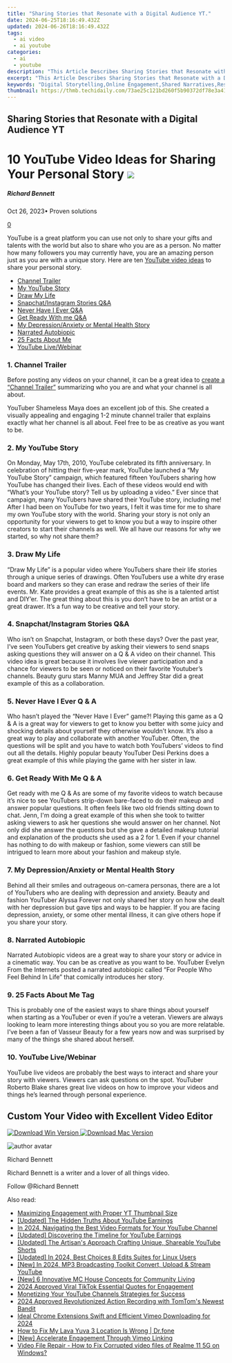 ```yaml
---
title: "Sharing Stories that Resonate with a Digital Audience YT."
date: 2024-06-25T18:16:49.432Z
updated: 2024-06-26T18:16:49.432Z
tags:
  - ai video
  - ai youtube
categories:
  - ai
  - youtube
description: "This Article Describes Sharing Stories that Resonate with a Digital Audience YT."
excerpt: "This Article Describes Sharing Stories that Resonate with a Digital Audience YT."
keywords: "Digital Storytelling,Online Engagement,Shared Narratives,Resonating Content,Digital Audiences,Viral Videos,Audience Connection"
thumbnail: https://thmb.techidaily.com/73ae25c121bd260f5b90372df78e3a41ba10341880dc21853871664b5973a4ab.jpg
---
```


## Sharing Stories that Resonate with a Digital Audience YT

# 10 YouTube Video Ideas for Sharing Your Personal Story ![](https://images.wondershare.com/filmora/article-images/richard-bennett.jpg)

##### Richard Bennett

 Oct 26, 2023• Proven solutions

[0](#commentsBoxSeoTemplate)

YouTube is a great platform you can use not only to share your gifts and talents with the world but also to share who you are as a person. No matter how many followers you may currently have, you are an amazing person just as you are with a unique story. Here are ten [YouTube video ideas](https://tools.techidaily.com/wondershare/filmora/download/) to share your personal story.

* [Channel Trailer](#one)
* [My YouTube Story](#two)
* [Draw My Life](#three)
* [Snapchat/Instagram Stories Q&A](#four)
* [Never Have I Ever Q&A](#five)
* [Get Ready With me Q&A](#six)
* [My Depression/Anxiety or Mental Health Story](#seven)
* [Narrated Autobiopic](#eight)
* [25 Facts About Me](#nine)
* [YouTube Live/Webinar](#ten)

### 1\.  Channel Trailer

Before posting any videos on your channel, it can be a great idea to [create a “Channel Trailer”](https://tools.techidaily.com/wondershare/filmora/download/) summarizing who you are and what your channel is all about.

YouTuber Shameless Maya does an excellent job of this. She created a visually appealing and engaging 1-2 minute channel trailer that explains exactly what her channel is all about. Feel free to be as creative as you want to be.

###  2\.  My YouTube Story

On Monday, May 17th, 2010, YouTube celebrated its fifth anniversary. In celebration of hitting their five-year mark, YouTube launched a “My YouTube Story” campaign, which featured fifteen YouTubers sharing how YouTube has changed their lives. Each of these videos would end with “What’s your YouTube story? Tell us by uploading a video.” Ever since that campaign, many YouTubers have shared their YouTube story, including me! After I had been on YouTube for two years, I felt it was time for me to share my own YouTube story with the world. Sharing your story is not only an opportunity for your viewers to get to know you but a way to inspire other creators to start their channels as well. We all have our reasons for why we started, so why not share them?

### 3\.  Draw My Life

“Draw My Life” is a popular video where YouTubers share their life stories through a unique series of drawings. Often YouTubers use a white dry erase board and markers so they can erase and redraw the series of their life events. Mr. Kate provides a great example of this as she is a talented artist and DIY’er. The great thing about this is you don’t have to be an artist or a great drawer. It’s a fun way to be creative and tell your story.

### 4\.  Snapchat/Instagram Stories Q&A

Who isn’t on Snapchat, Instagram, or both these days? Over the past year, I’ve seen YouTubers get creative by asking their viewers to send snaps asking questions they will answer on a Q & A video on their channel. This video idea is great because it involves live viewer participation and a chance for viewers to be seen or noticed on their favorite Youtuber’s channels. Beauty guru stars Manny MUA and Jeffrey Star did a great example of this as a collaboration.

### 5\.  Never Have I Ever Q & A

Who hasn’t played the “Never Have I Ever” game?! Playing this game as a Q & A is a great way for viewers to get to know you better with some juicy and shocking details about yourself they otherwise wouldn’t know. It’s also a great way to play and collaborate with another YouTuber. Often, the questions will be split and you have to watch both YouTubers’ videos to find out all the details. Highly popular beauty YouTuber Desi Perkins does a great example of this while playing the game with her sister in law.

### 6\.  Get Ready With Me Q & A

Get ready with me Q & As are some of my favorite videos to watch because it’s nice to see YouTubers strip-down bare-faced to do their makeup and answer popular questions. It often feels like two old friends sitting down to chat. Jenn, I'm doing a great example of this when she took to twitter asking viewers to ask her questions she would answer on her channel. Not only did she answer the questions but she gave a detailed makeup tutorial and explanation of the products she used as a 2 for 1\. Even if your channel has nothing to do with makeup or fashion, some viewers can still be intrigued to learn more about your fashion and makeup style.

### 7\.  My Depression/Anxiety or Mental Health Story

Behind all their smiles and outrageous on-camera personas, there are a lot of YouTubers who are dealing with depression and anxiety. Beauty and fashion YouTuber Alyssa Forever not only shared her story on how she dealt with her depression but gave tips and ways to be happier. If you are facing depression, anxiety, or some other mental illness, it can give others hope if you share your story.

### 8\.  Narrated Autobiopic

Narrated Autobiopic videos are a great way to share your story or advice in a cinematic way. You can be as creative as you want to be. YouTuber Evelyn From the Internets posted a narrated autobiopic called “For People Who Feel Behind In Life” that comically introduces her story.

### 9\.  25 Facts About Me Tag

This is probably one of the easiest ways to share things about yourself when starting as a YouTuber or even if you’re a veteran. Viewers are always looking to learn more interesting things about you so you are more relatable. I’ve been a fan of Vasseur Beauty for a few years now and was surprised by many of the things she shared about herself.

### 10\.  YouTube Live/Webinar

YouTube live videos are probably the best ways to interact and share your story with viewers. Viewers can ask questions on the spot. YouTuber Roberto Blake shares great live videos on how to improve your videos and things he’s learned through personal experience.

## Custom Your Video with Excellent Video Editor

[![Download Win Version](https://images.wondershare.com/filmora/guide/download-btn-win.jpg) ](https://tools.techidaily.com/wondershare/filmora/download/) [![Download Mac Version](https://images.wondershare.com/filmora/guide/download-btn-mac.jpg) ](https://tools.techidaily.com/wondershare/filmora/download/)

![author avatar](https://images.wondershare.com/filmora/article-images/richard-bennett.jpg)

Richard Bennett

Richard Bennett is a writer and a lover of all things video.

Follow @Richard Bennett


<ins class="adsbygoogle"
     style="display:block"
     data-ad-format="autorelaxed"
     data-ad-client="ca-pub-7571918770474297"
     data-ad-slot="1223367746"></ins>



<ins class="adsbygoogle"
     style="display:block"
     data-ad-client="ca-pub-7571918770474297"
     data-ad-slot="8358498916"
     data-ad-format="auto"
     data-full-width-responsive="true"></ins>

<span class="atpl-alsoreadstyle">Also read:</span>
<div><ul>
<li><a href="https://youtube-tips.techidaily.com/izing-engagement-with-proper-yt-thumbnail-size/"><u>Maximizing Engagement with Proper YT Thumbnail Size</u></a></li>
<li><a href="https://youtube-tips.techidaily.com/ed-the-hidden-truths-about-youtube-earnings/"><u>[Updated] The Hidden Truths About YouTube Earnings</u></a></li>
<li><a href="https://youtube-tips.techidaily.com/24-navigating-the-best-video-formats-for-your-youtube-channel/"><u>In 2024, Navigating the Best Video Formats for Your YouTube Channel</u></a></li>
<li><a href="https://youtube-tips.techidaily.com/ed-discovering-the-timeline-for-youtube-earnings/"><u>[Updated] Discovering the Timeline for YouTube Earnings</u></a></li>
<li><a href="https://youtube-tips.techidaily.com/ed-the-artisans-approach-crafting-unique-shareable-youtube-shorts/"><u>[Updated] The Artisan's Approach  Crafting Unique, Shareable YouTube Shorts</u></a></li>
<li><a href="https://youtube-tips.techidaily.com/ed-in-2024-best-choices-8-edits-suites-for-linux-users/"><u>[Updated] In 2024, Best Choices  8 Edits Suites for Linux Users</u></a></li>
<li><a href="https://youtube-tips.techidaily.com/n-2024-mp3-broadcasting-toolkit-convert-upload-and-stream-youtube/"><u>[New] In 2024, MP3 Broadcasting Toolkit  Convert, Upload & Stream YouTube</u></a></li>
<li><a href="https://screen-activity-recording.techidaily.com/new-6-innovative-mc-house-concepts-for-community-living/"><u>[New] 6 Innovative MC House Concepts for Community Living</u></a></li>
<li><a href="https://tiktok-video-recordings.techidaily.com/2024-approved-viral-tiktok-essential-quotes-for-engagement/"><u>2024 Approved  Viral TikTok  Essential Quotes for Engagement</u></a></li>
<li><a href="https://youtube-videos.techidaily.com/monetizing-your-youtube-channels-strategies-for-success/"><u>Monetizing Your YouTube Channels  Strategies for Success</u></a></li>
<li><a href="https://extra-approaches.techidaily.com/2024-approved-revolutionized-action-recording-with-tomtoms-newest-bandit/"><u>2024 Approved  Revolutionized Action Recording with TomTom's Newest Bandit</u></a></li>
<li><a href="https://vimeo-videos.techidaily.com/ideal-chrome-extensions-swift-and-efficient-vimeo-downloading-for-2024/"><u>Ideal Chrome Extensions  Swift and Efficient Vimeo Downloading for 2024</u></a></li>
<li><a href="https://fake-location.techidaily.com/how-to-fix-my-lava-yuva-3-location-is-wrong-drfone-by-drfone-virtual-android/"><u>How to Fix My Lava Yuva 3 Location Is Wrong | Dr.fone</u></a></li>
<li><a href="https://vimeo-videos.techidaily.com/new-accelerate-engagement-through-vimeo-linking/"><u>[New] Accelerate Engagement Through Vimeo Linking</u></a></li>
<li><a href="https://techidaily.com/video-file-repair-how-to-fix-corrupted-video-files-of-realme-11-5g-on-windows-by-stellar-video-repair-mobile-video-repair/"><u>Video File Repair - How to Fix Corrupted video files of Realme 11 5G on Windows?</u></a></li>
</ul></div>
